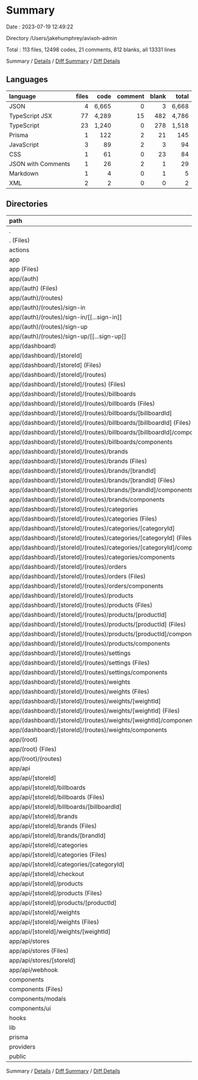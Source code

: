 # Summary

Date : 2023-07-19 12:49:22

Directory /Users/jakehumphrey/avixoh-admin

Total : 113 files,  12498 codes, 21 comments, 812 blanks, all 13331 lines

Summary / [Details](details.md) / [Diff Summary](diff.md) / [Diff Details](diff-details.md)

## Languages
| language | files | code | comment | blank | total |
| :--- | ---: | ---: | ---: | ---: | ---: |
| JSON | 4 | 6,665 | 0 | 3 | 6,668 |
| TypeScript JSX | 77 | 4,289 | 15 | 482 | 4,786 |
| TypeScript | 23 | 1,240 | 0 | 278 | 1,518 |
| Prisma | 1 | 122 | 2 | 21 | 145 |
| JavaScript | 3 | 89 | 2 | 3 | 94 |
| CSS | 1 | 61 | 0 | 23 | 84 |
| JSON with Comments | 1 | 26 | 2 | 1 | 29 |
| Markdown | 1 | 4 | 0 | 1 | 5 |
| XML | 2 | 2 | 0 | 0 | 2 |

## Directories
| path | files | code | comment | blank | total |
| :--- | ---: | ---: | ---: | ---: | ---: |
| . | 113 | 12,498 | 21 | 812 | 13,331 |
| . (Files) | 10 | 6,791 | 4 | 10 | 6,805 |
| actions | 5 | 100 | 0 | 19 | 119 |
| app | 58 | 3,558 | 15 | 502 | 4,075 |
| app (Files) | 2 | 91 | 0 | 27 | 118 |
| app/(auth) | 3 | 19 | 0 | 2 | 21 |
| app/(auth) (Files) | 1 | 11 | 0 | 0 | 11 |
| app/(auth)/(routes) | 2 | 8 | 0 | 2 | 10 |
| app/(auth)/(routes)/sign-in | 1 | 4 | 0 | 1 | 5 |
| app/(auth)/(routes)/sign-in/[[...sign-in]] | 1 | 4 | 0 | 1 | 5 |
| app/(auth)/(routes)/sign-up | 1 | 4 | 0 | 1 | 5 |
| app/(auth)/(routes)/sign-up/[[...sign-up]] | 1 | 4 | 0 | 1 | 5 |
| app/(dashboard) | 37 | 2,296 | 15 | 210 | 2,521 |
| app/(dashboard)/[storeId] | 37 | 2,296 | 15 | 210 | 2,521 |
| app/(dashboard)/[storeId] (Files) | 1 | 31 | 0 | 5 | 36 |
| app/(dashboard)/[storeId]/(routes) | 36 | 2,265 | 15 | 205 | 2,485 |
| app/(dashboard)/[storeId]/(routes) (Files) | 1 | 82 | 0 | 4 | 86 |
| app/(dashboard)/[storeId]/(routes)/billboards | 6 | 326 | 0 | 34 | 360 |
| app/(dashboard)/[storeId]/(routes)/billboards (Files) | 1 | 31 | 0 | 4 | 35 |
| app/(dashboard)/[storeId]/(routes)/billboards/[billboardId] | 2 | 163 | 0 | 14 | 177 |
| app/(dashboard)/[storeId]/(routes)/billboards/[billboardId] (Files) | 1 | 21 | 0 | 3 | 24 |
| app/(dashboard)/[storeId]/(routes)/billboards/[billboardId]/components | 1 | 142 | 0 | 11 | 153 |
| app/(dashboard)/[storeId]/(routes)/billboards/components | 3 | 132 | 0 | 16 | 148 |
| app/(dashboard)/[storeId]/(routes)/brands | 6 | 326 | 0 | 34 | 360 |
| app/(dashboard)/[storeId]/(routes)/brands (Files) | 1 | 32 | 0 | 4 | 36 |
| app/(dashboard)/[storeId]/(routes)/brands/[brandId] | 2 | 157 | 0 | 14 | 171 |
| app/(dashboard)/[storeId]/(routes)/brands/[brandId] (Files) | 1 | 21 | 0 | 3 | 24 |
| app/(dashboard)/[storeId]/(routes)/brands/[brandId]/components | 1 | 136 | 0 | 11 | 147 |
| app/(dashboard)/[storeId]/(routes)/brands/components | 3 | 137 | 0 | 16 | 153 |
| app/(dashboard)/[storeId]/(routes)/categories | 6 | 363 | 0 | 35 | 398 |
| app/(dashboard)/[storeId]/(routes)/categories (Files) | 1 | 35 | 0 | 4 | 39 |
| app/(dashboard)/[storeId]/(routes)/categories/[categoryId] | 2 | 190 | 0 | 15 | 205 |
| app/(dashboard)/[storeId]/(routes)/categories/[categoryId] (Files) | 1 | 29 | 0 | 4 | 33 |
| app/(dashboard)/[storeId]/(routes)/categories/[categoryId]/components | 1 | 161 | 0 | 11 | 172 |
| app/(dashboard)/[storeId]/(routes)/categories/components | 3 | 138 | 0 | 16 | 154 |
| app/(dashboard)/[storeId]/(routes)/orders | 3 | 110 | 0 | 11 | 121 |
| app/(dashboard)/[storeId]/(routes)/orders (Files) | 1 | 46 | 0 | 4 | 50 |
| app/(dashboard)/[storeId]/(routes)/orders/components | 2 | 64 | 0 | 7 | 71 |
| app/(dashboard)/[storeId]/(routes)/products | 6 | 581 | 15 | 36 | 632 |
| app/(dashboard)/[storeId]/(routes)/products (Files) | 1 | 42 | 0 | 4 | 46 |
| app/(dashboard)/[storeId]/(routes)/products/[productId] | 2 | 382 | 15 | 17 | 414 |
| app/(dashboard)/[storeId]/(routes)/products/[productId] (Files) | 1 | 44 | 0 | 6 | 50 |
| app/(dashboard)/[storeId]/(routes)/products/[productId]/components | 1 | 338 | 15 | 11 | 364 |
| app/(dashboard)/[storeId]/(routes)/products/components | 3 | 157 | 0 | 15 | 172 |
| app/(dashboard)/[storeId]/(routes)/settings | 2 | 151 | 0 | 17 | 168 |
| app/(dashboard)/[storeId]/(routes)/settings (Files) | 1 | 34 | 0 | 7 | 41 |
| app/(dashboard)/[storeId]/(routes)/settings/components | 1 | 117 | 0 | 10 | 127 |
| app/(dashboard)/[storeId]/(routes)/weights | 6 | 326 | 0 | 34 | 360 |
| app/(dashboard)/[storeId]/(routes)/weights (Files) | 1 | 32 | 0 | 4 | 36 |
| app/(dashboard)/[storeId]/(routes)/weights/[weightId] | 2 | 157 | 0 | 14 | 171 |
| app/(dashboard)/[storeId]/(routes)/weights/[weightId] (Files) | 1 | 21 | 0 | 3 | 24 |
| app/(dashboard)/[storeId]/(routes)/weights/[weightId]/components | 1 | 136 | 0 | 11 | 147 |
| app/(dashboard)/[storeId]/(routes)/weights/components | 3 | 137 | 0 | 16 | 153 |
| app/(root) | 2 | 40 | 0 | 13 | 53 |
| app/(root) (Files) | 1 | 26 | 0 | 5 | 31 |
| app/(root)/(routes) | 1 | 14 | 0 | 8 | 22 |
| app/api | 14 | 1,112 | 0 | 250 | 1,362 |
| app/api/[storeId] | 11 | 968 | 0 | 219 | 1,187 |
| app/api/[storeId]/billboards | 2 | 160 | 0 | 40 | 200 |
| app/api/[storeId]/billboards (Files) | 1 | 62 | 0 | 16 | 78 |
| app/api/[storeId]/billboards/[billboardId] | 1 | 98 | 0 | 24 | 122 |
| app/api/[storeId]/brands | 2 | 160 | 0 | 40 | 200 |
| app/api/[storeId]/brands (Files) | 1 | 62 | 0 | 16 | 78 |
| app/api/[storeId]/brands/[brandId] | 1 | 98 | 0 | 24 | 122 |
| app/api/[storeId]/categories | 2 | 163 | 0 | 40 | 203 |
| app/api/[storeId]/categories (Files) | 1 | 62 | 0 | 16 | 78 |
| app/api/[storeId]/categories/[categoryId] | 1 | 101 | 0 | 24 | 125 |
| app/api/[storeId]/checkout | 1 | 70 | 0 | 10 | 80 |
| app/api/[storeId]/products | 2 | 255 | 0 | 49 | 304 |
| app/api/[storeId]/products (Files) | 1 | 108 | 0 | 20 | 128 |
| app/api/[storeId]/products/[productId] | 1 | 147 | 0 | 29 | 176 |
| app/api/[storeId]/weights | 2 | 160 | 0 | 40 | 200 |
| app/api/[storeId]/weights (Files) | 1 | 62 | 0 | 16 | 78 |
| app/api/[storeId]/weights/[weightId] | 1 | 98 | 0 | 24 | 122 |
| app/api/stores | 2 | 87 | 0 | 21 | 108 |
| app/api/stores (Files) | 1 | 28 | 0 | 7 | 35 |
| app/api/stores/[storeId] | 1 | 59 | 0 | 14 | 73 |
| app/api/webhook | 1 | 57 | 0 | 10 | 67 |
| components | 29 | 1,852 | 0 | 237 | 2,089 |
| components (Files) | 5 | 247 | 0 | 25 | 272 |
| components/modals | 2 | 126 | 0 | 16 | 142 |
| components/ui | 22 | 1,479 | 0 | 196 | 1,675 |
| hooks | 2 | 23 | 0 | 6 | 29 |
| lib | 3 | 21 | 0 | 7 | 28 |
| prisma | 1 | 122 | 2 | 21 | 145 |
| providers | 3 | 29 | 0 | 10 | 39 |
| public | 2 | 2 | 0 | 0 | 2 |

Summary / [Details](details.md) / [Diff Summary](diff.md) / [Diff Details](diff-details.md)